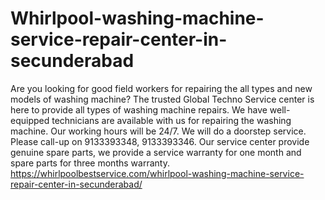 # Whirlpool-washing-machine-service-repair-center-in-secunderabad
  Are you looking for good field workers for repairing the all types and new models of washing machine? The trusted Global Techno Service center is here to provide all types of washing machine repairs. We have well-equipped technicians are available with us for repairing the washing machine. Our working hours will be 24/7. We will do a doorstep service.  Please call-up on 9133393348, 9133393346. Our service center provide genuine spare parts, we provide a service warranty for one month and spare parts for three months warranty.   https://whirlpoolbestservice.com/whirlpool-washing-machine-service-repair-center-in-secunderabad/
